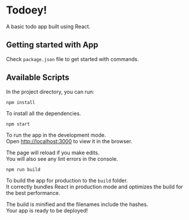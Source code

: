 # Todoey!

A basic todo app built using React.

## Getting started with App

Check `package.json` file to get started with commands.

## Available Scripts

In the project directory, you can run:

`npm install`

To install all the dependencies.

`npm start`

To run the app in the development mode.\
Open [http://localhost:3000](http://localhost:3000) to view it in the browser.

The page will reload if you make edits.\
You will also see any lint errors in the console.

`npm run build`

To build the app for production to the `build` folder.\
It correctly bundles React in production mode and optimizes the build for the best performance.

The build is minified and the filenames include the hashes.\
Your app is ready to be deployed!
